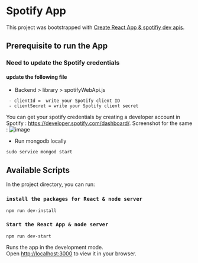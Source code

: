# Spotify App

This project was bootstrapped with [Create React App & spotifiy dev apis](https://developer.spotify.com).

## Prerequisite to run the App

### Need to update the Spotify credentials

#### update the following file

 - Backend > library > spotifyWebApi.js

 ```
  - clientId =  write your Spotify client ID 
  - clientSecret = write your Spotify client secret 
 ```
 You can get your spotify credentials by creating a developer account in Spotify : https://developer.spotify.com/dashboard/.
 Screenshot for the same : 
 ![image](https://user-images.githubusercontent.com/71818805/192348205-68c681ef-5eb7-4a25-b0ed-e88be479705b.png)

 - Run mongodb locally 

 ```
 sudo service mongod start
 ```

## Available Scripts

In the project directory, you can run:

### `install the packages for React & node server`
 ```
 npm run dev-install
 ```
### `Start the React App & node server`
```
npm run dev-start
 ```

Runs the app in the development mode.\
Open [http://localhost:3000](http://localhost:3000) to view it in your browser.

